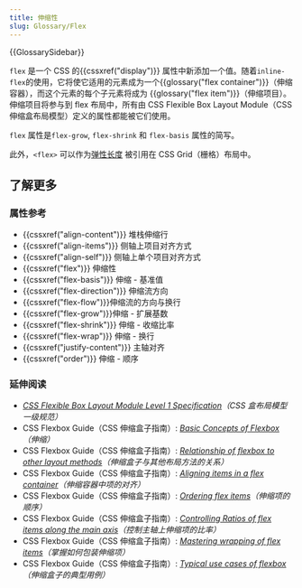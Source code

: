 ```yaml
---
title: 伸缩性
slug: Glossary/Flex
---
```


{{GlossarySidebar}}

`flex` 是一个 CSS 的{{cssxref("display")}} 属性中新添加一个值。随着`inline-flex`的使用，它将使它适用的元素成为一个{{glossary("flex container")}}（伸缩容器），而这个元素的每个子元素将成为 {{glossary("flex item")}}（伸缩项目）。伸缩项目将参与到 flex 布局中，所有由 CSS Flexible Box Layout Module（CSS 伸缩盒布局模型）定义的属性都能被它们使用。

`flex` 属性是`flex-grow`, `flex-shrink` 和 `flex-basis` 属性的简写。

此外，`<flex>` 可以作为[弹性长度](/zh-CN/docs/Web/CSS/flex_value) 被引用在 CSS Grid（栅格）布局中。

## 了解更多

### 属性参考

- {{cssxref("align-content")}} 堆栈伸缩行
- {{cssxref("align-items")}} 侧轴上项目对齐方式
- {{cssxref("align-self")}} 侧轴上单个项目对齐方式
- {{cssxref("flex")}} 伸缩性
- {{cssxref("flex-basis")}} 伸缩 - 基准值
- {{cssxref("flex-direction")}} 伸缩流方向
- {{cssxref("flex-flow")}}伸缩流的方向与换行
- {{cssxref("flex-grow")}}伸缩 - 扩展基数
- {{cssxref("flex-shrink")}} 伸缩 - 收缩比率
- {{cssxref("flex-wrap")}} 伸缩 - 换行
- {{cssxref("justify-content")}} 主轴对齐
- {{cssxref("order")}} 伸缩 - 顺序

### 延伸阅读

- _[CSS Flexible Box Layout Module Level 1 Specification](https://www.w3.org/TR/css-flexbox-1/)（CSS 盒布局模型一级规范）_
- CSS Flexbox Guide（CSS 伸缩盒子指南）: _[Basic Concepts of Flexbox](/zh-CN/docs/Web/CSS/CSS_flexible_box_layout/Basic_concepts_of_flexbox)（伸缩）_
- CSS Flexbox Guide（CSS 伸缩盒子指南）: _[Relationship of flexbox to other layout methods](/zh-CN/docs/Web/CSS/CSS_flexible_box_layout/Relationship_of_flexbox_to_other_layout_methods)（伸缩盒子与其他布局方法的关系）_
- CSS Flexbox Guide（CSS 伸缩盒子指南）: _[Aligning items in a flex container](/zh-CN/docs/Web/CSS/CSS_flexible_box_layout/Aligning_items_in_a_flex_container)（伸缩容器中项的对齐）_
- CSS Flexbox Guide（CSS 伸缩盒子指南）: _[Ordering flex items](/zh-CN/docs/Web/CSS/CSS_flexible_box_layout/Ordering_flex_items)（伸缩项的顺序）_
- CSS Flexbox Guide（CSS 伸缩盒子指南）: _[Controlling Ratios of flex items along the main axis](/zh-CN/docs/Web/CSS/CSS_flexible_box_layout/Controlling_ratios_of_flex_items_along_the_main_axis)（控制主轴上伸缩项的比率）_
- CSS Flexbox Guide（CSS 伸缩盒子指南）: _[Mastering wrapping of flex items](/zh-CN/docs/Web/CSS/CSS_flexible_box_layout/Mastering_wrapping_of_flex_items)（掌握如何包装伸缩项）_
- CSS Flexbox Guide（CSS 伸缩盒子指南）: _[Typical use cases of flexbox](/zh-CN/docs/Web/CSS/CSS_flexible_box_layout/Typical_use_cases_of_flexbox)（伸缩盒子的典型用例）_

